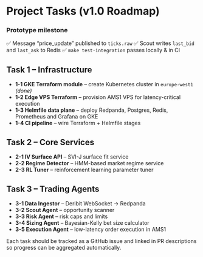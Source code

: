 # Project Tasks (v1.0 Roadmap)

### Prototype milestone
✅  Message “price_update” published to `ticks.raw`
✅  Scout writes `last_bid` and `last_ask` to Redis
✅  `make test-integration` passes locally & in CI

## Task 1 – Infrastructure
- **1-1 GKE Terraform module** – create Kubernetes cluster in `europe-west1` *(done)*
- **1-2 Edge VPS Terraform** – provision AMS1 VPS for latency-critical execution
- **1-3 Helmfile data plane** – deploy Redpanda, Postgres, Redis, Prometheus and Grafana on GKE
- **1-4 CI pipeline** – wire Terraform + Helmfile stages

## Task 2 – Core Services
- **2-1 IV Surface API** – SVI-J surface fit service
- **2-2 Regime Detector** – HMM-based market regime service
- **2-3 RL Tuner** – reinforcement learning parameter tuner

## Task 3 – Trading Agents
- **3-1 Data Ingestor** – Deribit WebSocket → Redpanda
- **3-2 Scout Agent** – opportunity scanner
- **3-3 Risk Agent** – risk caps and limits
- **3-4 Sizing Agent** – Bayesian-Kelly bet size calculator
- **3-5 Execution Agent** – low-latency order execution in AMS1

Each task should be tracked as a GitHub issue and linked in PR descriptions so progress can be aggregated automatically.
